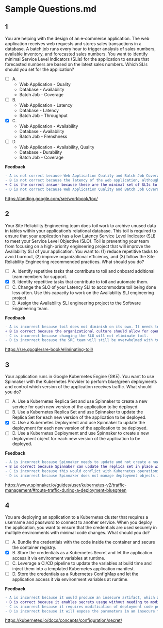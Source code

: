 # Sample Questions.md

## 1
You are helping with the design of an e-commerce application. The web application receives web requests and  stores sales transactions in a database. A batch job runs every hour to trigger analysis of sales numbers, available inventory, and forecasted sales numbers. You want to identify minimal Service Level Indicators (SLIs) for the application to ensure that forecasted numbers are based on the latest sales numbers. Which SLIs should you set for the application?

- [ ] A.
  - Web Application - Quality 
  - Database - Availability
  - Batch Job - Coverage
- [ ] B.
  - Web Application - Latency
  - Database - Latency
  - Batch Job - Throughput
- [x] C.
  - Web Application - Availability
  - Database - Availability
  - Batch Job - Frenshness
- [ ] D.
  - Web Application - Availability, Quality
  - Database - Durability
  - Batch Job - Coverage

**Feedback**
```diff
- A is not correct because Web Application Quality and Batch Job Coverage SLIs don’t help in meeting the objective.
- B is not correct because the latency of the web application, although important to measure, doesn’t help with meeting the objective of the latest data available in the database.
+ C is the correct answer because these are the minimal set of SLIs to measure in order to meet the objective of using the latest data in a batch job.
- D is not correct because Web Application Quality and Batch Job Coverage SLIs don’t help in meeting the objective.
```
https://landing.google.com/sre/workbook/toc/


## 2
Your Site Reliability Engineering team does toil work to archive unused data in tables within your application’s relational database. This toil is required to ensure that your application has a low Latency Service Level Indicator (SLI) to meet your Service Level Objective (SLO). Toil is preventing your team from focusing on a high-priority engineering project that will improve the Availability SLI of your application. You want to: (1) reduce repetitive tasks to avoid burnout, (2) improve organizational efficiency, and (3) follow the Site Reliability Engineering recommended practices. What should you do?

- [ ] A. Identify repetitive tasks that contribute to toil and onboard additional team members for support.
- [x] B. Identify repetitive tasks that contribute to toil and automate them.
- [ ] C. Change the SLO of your Latency SLI to accommodate toil being done less often. Use this capacity to work on the Availability SLI engineering project.
- [ ] D. Assign the Availability SLI engineering project to the Software Engineering team.

**Feedback**
```diff
- A is incorrect because toil does not diminish on its own. It needs to be eliminated with action.
+ B is correct because the organizational culture should allow for openly expressing concerns in the benefit of service reliability.
- C is incorrect because changing the SLO will not eliminate toil.
- D is incorrect because the SRE team will still be overwhelmed with toil that will also block future projects.
```
https://sre.google/sre-book/eliminating-toil/

## 3

Your application runs in Google Kubernetes Engine (GKE). You want to use Spinnaker with the Kubernetes Provider to perform blue/green deployments and control which version of the application receives traffic. What should you do?
- [ ] A. Use a Kubernetes Replica Set and use Spinnaker to create a new service for each new version of the application to be deployed.
- [ ] B. Use a Kubernetes Replica Set and use Spinnaker to update the Replica Set for each new version of the application to be deployed.
- [x] C. Use a Kubernetes Deployment and use Spinnaker to update the deployment for each new version of the application to be deployed.
- [ ] D. Use a Kubernetes Deployment and use Spinnaker to create a new deployment object for each new version of the application to be deployed.

**Feedback**
```diff
- A is incorrect because Spinnaker needs to update and not create a new service for deployment.
+ B is correct because Spinnaker can update the replica set in place without conflicting with Kubernetes.
- C is incorrect because this would conflict with Kubernetes operations on the deployment.
- D is incorrect because Spinnaker does not manage deployment objects in this way.
```
https://www.spinnaker.io/guides/user/kubernetes-v2/traffic-management/#route-traffic-during-a-deployment-bluegreen


## 4

You are deploying an application to a Kubernetes cluster that requires a username and password to connect to another service. When you deploy the application, you want to ensure that the credentials are used securely in multiple environments with minimal code changes. What should you do?
- [ ] A. Bundle the credentials with the code inside the container and secure the container registry.
- [x] B. Store the credentials as a Kubernetes Secret and let the application access it via environment variables at runtime.
- [ ] C. Leverage a CI/CD pipeline to update the variables at build time and inject them into a templated Kubernetes application manifest.
- [ ] D. Store the credentials as a Kubernetes ConfigMap and let the application access it via environment variables at runtime.

**Feedback**
```diff
- A is incorrect because it would produce an insecure artifact, which anyone could run without going through proper RBAC channels.
+ B is correct because it enables secrets usage without needing to modify the code per environment, update build pipelines, or store secrets insecurely.
- C is incorrect because it requires modification of deployment code per environment, which will produce an insecure intermediary artifact.
- D is incorrect because it will expose the parameters in an insecure fashion and would require changing deployment code for every environment.
```

https://kubernetes.io/docs/concepts/configuration/secret/
